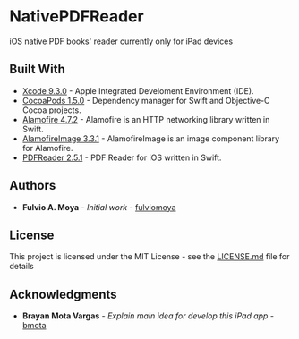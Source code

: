# NativePDFReader
iOS native PDF books' reader currently only for iPad devices

## Built With

* [Xcode 9.3.0](https://developer.apple.com/xcode/) - Apple Integrated Develoment Environment (IDE).
* [CocoaPods 1.5.0](https://cocoapods.org/) - Dependency manager for Swift and Objective-C Cocoa projects. 
* [Alamofire 4.7.2](https://github.com/Alamofire/Alamofire) - Alamofire is an HTTP networking library written in Swift.
* [AlamofireImage 3.3.1](https://github.com/Alamofire/AlamofireImage) - AlamofireImage is an image component library for Alamofire.
* [PDFReader 2.5.1](http://cocoapods.org/pods/PDFReader) - PDF Reader for iOS written in Swift. 

## Authors

* **Fulvio A. Moya** - *Initial work* - [fulviomoya](https://github.com/fulviomoya)

## License

This project is licensed under the MIT License - see the [LICENSE.md](LICENSE.md) file for details

## Acknowledgments

* **Brayan Mota Vargas** - *Explain main idea for develop this iPad app* - [bmota](https://github.com/bmota) 
